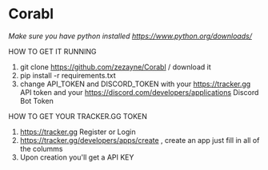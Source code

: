 # Corabl
*Make sure you have python installed https://www.python.org/downloads/* 

HOW TO GET IT RUNNING 
1) git clone https://github.com/zezayne/Corabl / download it 
2) pip install -r requirements.txt 
3) change API_TOKEN and DISCORD_TOKEN with your https://tracker.gg API token and your https://discord.com/developers/applications Discord Bot Token 

HOW TO GET YOUR TRACKER.GG TOKEN 
1) https://tracker.gg Register or Login 
2) https://tracker.gg/developers/apps/create , create an app just fill in all of the columms 
3) Upon creation you'll get a API KEY 
